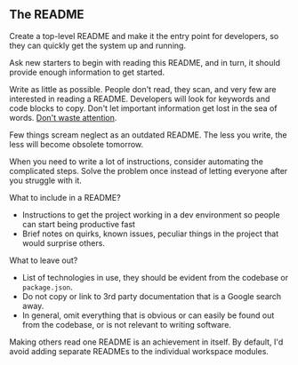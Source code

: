 ## The README

Create a top-level README and make it the entry point for developers, so they can quickly get the system up and running.

Ask new starters to begin with reading this README, and in turn, it should provide enough information to get started.

Write as little as possible. People don't read, they scan, and very few are interested in reading a README. Developers will look for keywords and code blocks to copy. Don't let important information get lost in the sea of words. [Don't waste attention](principles/attention.md).

Few things scream neglect as an outdated README. The less you write, the less will become obsolete tomorrow.

When you need to write a lot of instructions, consider automating the complicated steps. Solve the problem once instead of letting everyone after you struggle with it.

What to include in a README?

* Instructions to get the project working in a dev environment so people can start being productive fast
* Brief notes on quirks, known issues, peculiar things in the project that would surprise others.

What to leave out?

* List of technologies in use, they should be evident from the codebase or  `package.json`.
* Do not copy or link to 3rd party documentation that is a Google search away.
* In general, omit everything that is obvious or can easily be found out from the codebase, or is not relevant to writing software.

Making others read one README is an achievement in itself. By default, I'd avoid adding separate READMEs to the individual workspace modules.
